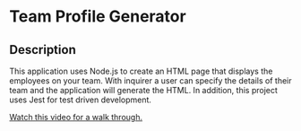 # Team Profile Generator

## Description

This application uses Node.js to create an HTML page that displays the employees on your team. With inquirer a user can specify the details of their team and the application will generate the HTML. In addition, this project uses Jest for test driven development.

[Watch this video for a walk through.](https://watch.screencastify.com/v/do1rScd9zQioozQPaXYN)